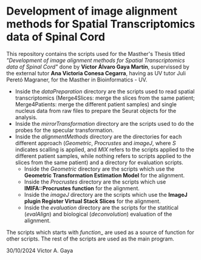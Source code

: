 # Development of image alignment methods for Spatial Transcriptomics data of Spinal Cord

This repository contains the scripts used for the Masther's Thesis titled _"Development of image alignment methods for Spatial Transcriptomics data of Spinal Cord"_ done by **Víctor Álvaro Gaya Martín**, supervissed by the external tutor **Ana Victoria Conesa Cegarra**, having as UV tutor Juli Peretó Magraner, for the Masther in Bioinformatics - UV.

  * Inside the _dataPreparation_ directory are the scripts used to read spatial transcriptomics (Merge4Slices: merge the slices from the same patient; Merge4Patients: merge the different patient samples) and single nucleus data from raw files to prepare the Seurat objects for the analysis. 
  * Inside the _mirrorTransformation_ directory are the scripts used to do the probes for the specular transformation.
  * Inside the _alignmentMethods_ directory are the directories for each different approach (_Geometric_, _Procrustes_ and _imageJ_, where _S_ indicates scalling is applied, and _MIX_ refers to the scripts applied to the different patient samples, while nothing refers to scripts applied to the slices from the same patient) and a directory for evaluation scripts. 
    * Inside the _Geometric_ directory are the scripts which use the **Geometric Transformation Estimation Model** for the alignment.
    * Inside the _Procrustes_ directory are the scripts which use **IMIFA::Procrustes function** for the alignment.
    * Inside the _imageJ_ directory are the scripts which use the **ImageJ plugin Register Virtual Stack Slices** for the alignment.
    * Inside the _evaluation_ directory are the scripts for the statitical (_evalAlign_) and biological (_deconvolution_) evaluation of the alignment.
   
The scripts which starts with _function__ are used as a source of function for other scripts.
The rest of the scripts are used as the main program. 


30/10/2024 Víctor A. Gaya
